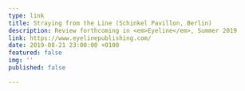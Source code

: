 ```yaml
---
type: link
title: Straying from the Line (Schinkel Pavillon, Berlin)
description: Review forthcoming in <em>Eyeline</em>, Summer 2019
link: https://www.eyelinepublishing.com/
date: 2019-08-21 23:00:00 +0100
featured: false
img: ''
published: false

---
```

